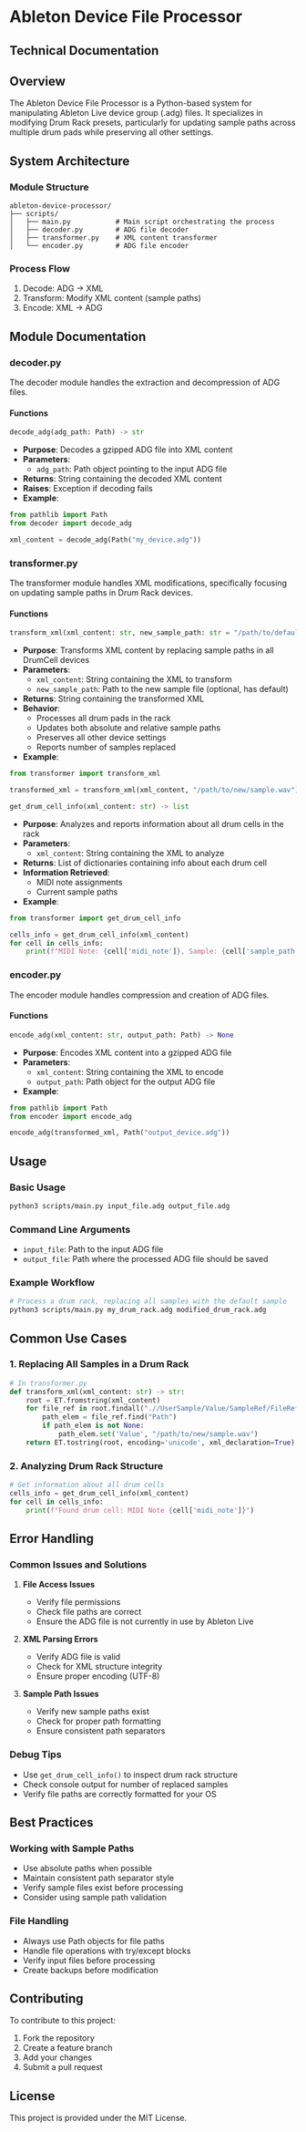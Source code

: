 # Ableton Device File Processor
## Technical Documentation

## Overview
The Ableton Device File Processor is a Python-based system for manipulating Ableton Live device group (.adg) files. It specializes in modifying Drum Rack presets, particularly for updating sample paths across multiple drum pads while preserving all other settings.

## System Architecture

### Module Structure
```
ableton-device-processor/
├── scripts/
│   ├── main.py           # Main script orchestrating the process
│   ├── decoder.py        # ADG file decoder
│   ├── transformer.py    # XML content transformer
│   └── encoder.py        # ADG file encoder
```

### Process Flow
1. Decode: ADG → XML
2. Transform: Modify XML content (sample paths)
3. Encode: XML → ADG

## Module Documentation

### decoder.py
The decoder module handles the extraction and decompression of ADG files.

#### Functions
```python
decode_adg(adg_path: Path) -> str
```
- **Purpose**: Decodes a gzipped ADG file into XML content
- **Parameters**:
  - `adg_path`: Path object pointing to the input ADG file
- **Returns**: String containing the decoded XML content
- **Raises**: Exception if decoding fails
- **Example**:
```python
from pathlib import Path
from decoder import decode_adg

xml_content = decode_adg(Path("my_device.adg"))
```

### transformer.py
The transformer module handles XML modifications, specifically focusing on updating sample paths in Drum Rack devices.

#### Functions

```python
transform_xml(xml_content: str, new_sample_path: str = "/path/to/default/sample.wav") -> str
```
- **Purpose**: Transforms XML content by replacing sample paths in all DrumCell devices
- **Parameters**:
  - `xml_content`: String containing the XML to transform
  - `new_sample_path`: Path to the new sample file (optional, has default)
- **Returns**: String containing the transformed XML
- **Behavior**: 
  - Processes all drum pads in the rack
  - Updates both absolute and relative sample paths
  - Preserves all other device settings
  - Reports number of samples replaced
- **Example**:
```python
from transformer import transform_xml

transformed_xml = transform_xml(xml_content, "/path/to/new/sample.wav")
```

```python
get_drum_cell_info(xml_content: str) -> list
```
- **Purpose**: Analyzes and reports information about all drum cells in the rack
- **Parameters**:
  - `xml_content`: String containing the XML to analyze
- **Returns**: List of dictionaries containing info about each drum cell
- **Information Retrieved**:
  - MIDI note assignments
  - Current sample paths
- **Example**:
```python
from transformer import get_drum_cell_info

cells_info = get_drum_cell_info(xml_content)
for cell in cells_info:
    print(f"MIDI Note: {cell['midi_note']}, Sample: {cell['sample_path']}")
```

### encoder.py
The encoder module handles compression and creation of ADG files.

#### Functions
```python
encode_adg(xml_content: str, output_path: Path) -> None
```
- **Purpose**: Encodes XML content into a gzipped ADG file
- **Parameters**:
  - `xml_content`: String containing the XML to encode
  - `output_path`: Path object for the output ADG file
- **Example**:
```python
from pathlib import Path
from encoder import encode_adg

encode_adg(transformed_xml, Path("output_device.adg"))
```

## Usage

### Basic Usage
```bash
python3 scripts/main.py input_file.adg output_file.adg
```

### Command Line Arguments
- `input_file`: Path to the input ADG file
- `output_file`: Path where the processed ADG file should be saved

### Example Workflow
```bash
# Process a drum rack, replacing all samples with the default sample
python3 scripts/main.py my_drum_rack.adg modified_drum_rack.adg
```

## Common Use Cases

### 1. Replacing All Samples in a Drum Rack
```python
# In transformer.py
def transform_xml(xml_content: str) -> str:
    root = ET.fromstring(xml_content)
    for file_ref in root.findall(".//UserSample/Value/SampleRef/FileRef"):
        path_elem = file_ref.find("Path")
        if path_elem is not None:
            path_elem.set('Value', "/path/to/new/sample.wav")
    return ET.tostring(root, encoding='unicode', xml_declaration=True)
```

### 2. Analyzing Drum Rack Structure
```python
# Get information about all drum cells
cells_info = get_drum_cell_info(xml_content)
for cell in cells_info:
    print(f"Found drum cell: MIDI Note {cell['midi_note']}")
```

## Error Handling

### Common Issues and Solutions

1. **File Access Issues**
   - Verify file permissions
   - Check file paths are correct
   - Ensure the ADG file is not currently in use by Ableton Live

2. **XML Parsing Errors**
   - Verify ADG file is valid
   - Check for XML structure integrity
   - Ensure proper encoding (UTF-8)

3. **Sample Path Issues**
   - Verify new sample paths exist
   - Check for proper path formatting
   - Ensure consistent path separators

### Debug Tips
- Use `get_drum_cell_info()` to inspect drum rack structure
- Check console output for number of replaced samples
- Verify file paths are correctly formatted for your OS

## Best Practices

### Working with Sample Paths
- Use absolute paths when possible
- Maintain consistent path separator style
- Verify sample files exist before processing
- Consider using sample path validation

### File Handling
- Always use Path objects for file paths
- Handle file operations with try/except blocks
- Verify input files before processing
- Create backups before modification

## Contributing
To contribute to this project:
1. Fork the repository
2. Create a feature branch
3. Add your changes
4. Submit a pull request

## License
This project is provided under the MIT License.